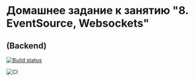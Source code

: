 # Домашнее задание к занятию "8. EventSource, Websockets"
## (Backend)

[![Build status](https://ci.appveyor.com/api/projects/status/p579x3i75649lmkh?svg=true)](https://ci.appveyor.com/project/Olesya1988/ahj-sse-ws__backend)

![CI](https://github.com/Olesya1988/ahj-sse-ws__backend/actions/workflows/web.yml/badge.svg)